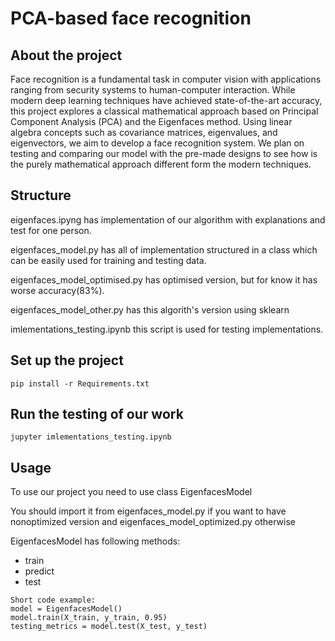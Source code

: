 # PCA-based face recognition

## About the project

Face recognition is a fundamental task in computer vision with applications ranging from security systems to human-computer interaction.
While modern deep learning techniques have achieved state-of-the-art accuracy, this project explores a classical mathematical approach based on Principal Component Analysis (PCA) and the Eigenfaces method. Using linear algebra concepts such as covariance matrices, eigenvalues, and eigenvectors, we aim to develop a face recognition system. We plan on testing and comparing our model with the pre-made designs to see how is the purely mathematical approach different form the modern techniques.

## Structure
eigenfaces.ipyng has implementation of our algorithm with explanations and test for one person.<br>

eigenfaces\_model.py has all of implementation structured in a class which can be easily used for training and testing data.<br>

eigenfaces\_model\_optimised.py has optimised version, but for know it has worse accuracy(83\%).<br>

eigenfaces\_model\_other.py has this algorith's version using sklearn <br>

imlementations\_testing.ipynb this script is used for testing implementations.<br>

## Set up the project

```
pip install -r Requirements.txt
```

## Run the testing of our work

```
jupyter imlementations_testing.ipynb
```


## Usage
To use our project you need to use class EigenfacesModel

You should import it from eigenfaces_model.py if you want to have nonoptimized version and eigenfaces_model_optimized.py otherwise

EigenfacesModel has following methods:
 - train
 - predict
 - test

```
Short code example:
model = EigenfacesModel()
model.train(X_train, y_train, 0.95)
testing_metrics = model.test(X_test, y_test)
```

